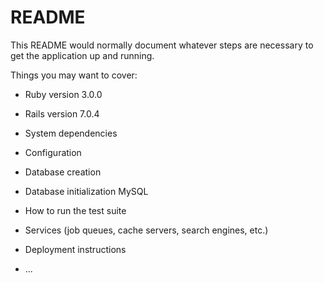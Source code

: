 # README

This README would normally document whatever steps are necessary to get the
application up and running.

Things you may want to cover:

- Ruby version
  3.0.0

- Rails version
  7.0.4

- System dependencies

- Configuration

- Database creation

- Database initialization
  MySQL

- How to run the test suite

- Services (job queues, cache servers, search engines, etc.)

- Deployment instructions

- ...
